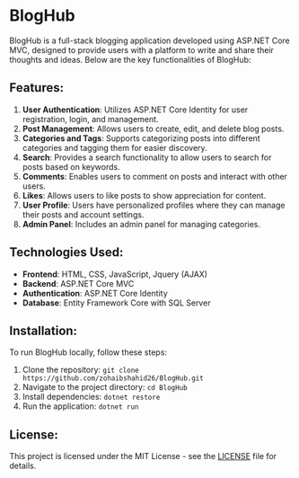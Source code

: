 # BlogHub

BlogHub is a full-stack blogging application developed using ASP.NET Core MVC, designed to provide users with a platform to write and share their thoughts and ideas. Below are the key functionalities of BlogHub:

## Features:

1. **User Authentication**: Utilizes ASP.NET Core Identity for user registration, login, and management.
2. **Post Management**: Allows users to create, edit, and delete blog posts.
3. **Categories and Tags**: Supports categorizing posts into different categories and tagging them for easier discovery.
4. **Search**: Provides a search functionality to allow users to search for posts based on keywords.
5. **Comments**: Enables users to comment on posts and interact with other users.
6. **Likes**: Allows users to like posts to show appreciation for content.
7. **User Profile**: Users have personalized profiles where they can manage their posts and account settings.
8. **Admin Panel**: Includes an admin panel for managing categories.

## Technologies Used:

- **Frontend**: HTML, CSS, JavaScript, Jquery (AJAX)
- **Backend**: ASP.NET Core MVC
- **Authentication**: ASP.NET Core Identity
- **Database**: Entity Framework Core with SQL Server

## Installation:

To run BlogHub locally, follow these steps:

1. Clone the repository: `git clone https://github.com/zohaibshahid26/BlogHub.git`
2. Navigate to the project directory: `cd BlogHub`
3. Install dependencies: `dotnet restore`
4. Run the application: `dotnet run`


## License:

This project is licensed under the MIT License - see the [LICENSE](LICENSE) file for details.
